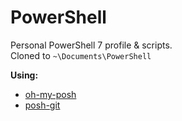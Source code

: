 # PowerShell

Personal PowerShell 7 profile & scripts.\
Cloned to `~\Documents\PowerShell`

**Using:**
- [oh-my-posh](https://ohmyposh.dev/docs/)
- [posh-git](https://github.com/dahlbyk/posh-git)
